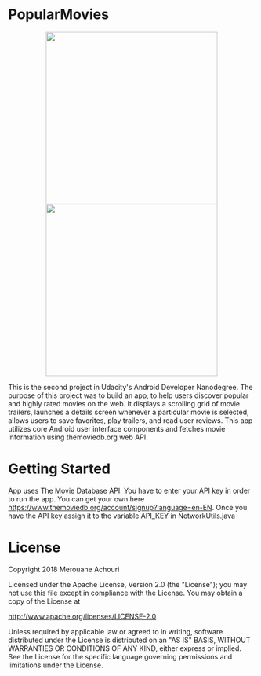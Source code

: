 # PopularMovies

<p align="center">
  <img src="http://amerouane.com/wp-content/uploads/2018/04/device-2018-04-22-002623.jpg" width="350"/>
  <img src="http://amerouane.com/wp-content/uploads/2018/04/device-2018-04-22-002720.jpg" width="350"/>
</p>


This is the second project in Udacity's Android Developer Nanodegree. The purpose of this project was to build an app, to help users discover popular and highly rated movies on the web. It displays a scrolling grid of movie trailers, launches a details screen whenever a particular movie is selected, allows users to save favorites, play trailers, and read user reviews. This app utilizes core Android user interface components and fetches movie information using themoviedb.org web API.


# Getting Started
App uses The Movie Database API. You have to enter your API key in order to run the app. You can get your own here https://www.themoviedb.org/account/signup?language=en-EN. Once you have the API key assign it to the variable API_KEY in NetworkUtils.java

# License
Copyright 2018 Merouane Achouri

Licensed under the Apache License, Version 2.0 (the "License"); you may not use this file except in compliance with the License. You may obtain a copy of the License at

http://www.apache.org/licenses/LICENSE-2.0

Unless required by applicable law or agreed to in writing, software distributed under the License is distributed on an "AS IS" BASIS, WITHOUT WARRANTIES OR CONDITIONS OF ANY KIND, either express or implied. See the License for the specific language governing permissions and limitations under the License.

